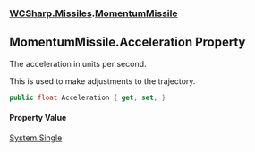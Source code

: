### [WCSharp.Missiles](WCSharp.Missiles.md 'WCSharp.Missiles').[MomentumMissile](WCSharp.Missiles.MomentumMissile.md 'WCSharp.Missiles.MomentumMissile')

## MomentumMissile.Acceleration Property

The acceleration in units per second.  
  
This is used to make adjustments to the trajectory.

```csharp
public float Acceleration { get; set; }
```

#### Property Value
[System.Single](https://docs.microsoft.com/en-us/dotnet/api/System.Single 'System.Single')